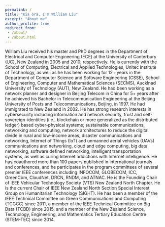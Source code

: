 ```yaml
---
permalink: /
title: "Kia ora, I'm William Liu"
excerpt: "About me"
author_profile: true
redirect_from: 
 - /about/
 - /about.html
--- 
```


William Liu received his master and PhD degrees in the Department of Electrical and Computer Engineering (ECE) at the University of Canterbury (UC), New Zealand in 2005 and 2010, respectively. He is currently with the School of Computing, Electrical and Applied Technologies, Unitec Institute of Technology, as well as he has been working for 12+ years in the Department of Computer Science and Software Engineering (CSSE), School of Engineering, Computer and Mathematical Sciences (SECMS), Aucklnad University of Technology (AUT), New Zealand. He had been working as a network planner and designer in Beijing Telecom in China for 5+ years after he achieved his Bachelor in Telecommunication Engineering at the Beijing University of Posts and Telecommunications, Beijing, in 1997. He had immigrated to New Zealand in 2002. He has strong research interests in cybersecurity including information and network security, trust and self-sovereign-identities (i.e., blockchain or more generalized as the distributed ledger) based cyber-physical systems; sustainable communications, networking and computing, network architectures to reduce the digital divide in rural and low-income areas, disaster communications and networking, Internet of Things (IoT) and unmanned aerial vehicles (UAVs) communications and networking, cloud and edge computing, big data networking, software defined networking, intelligent transportation systems, as well as curing Internet addictions with Internet intelligence. He has coauthored more than 100 papers published in international journals and conferences, and he participates in the program committees of several premier IEEE conferences including INFOCOM, GLOBECOM, ICC, GreenCom, CloudNet, DRCN, RNDM, and ATNAC. He is the Founding Chair of IEEE Vehicular Technology Society (VTS) New Zealand North Chapter. He is the current Chair of IEEE New Zealand North Section Special Interest Group on Humanitarian Technology (SIGHT). He has been a member of the IEEE Technical Committee on Green Communications and Computing (TCGCC) since 2011, a member of the IEEE Technical Committee on Big Data (TCBD) since 2015, and a member of the New Zealand Science, Technology, Engineering, and Mathematics Tertiary Education Centre (STEM-TEC) since 2014.
